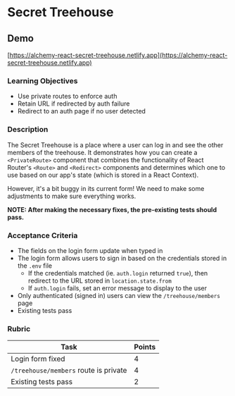 # Secret Treehouse

## Demo

[https://alchemy-react-secret-treehouse.netlify.app](https://alchemy-react-secret-treehouse.netlify.app)

### Learning Objectives

- Use private routes to enforce auth
- Retain URL if redirected by auth failure
- Redirect to an auth page if no user detected

### Description

The Secret Treehouse is a place where a user can log in and see the other members of the treehouse. It demonstrates how you can create a `<PrivateRoute>` component that combines the functionality of React Router's `<Route>` and `<Redirect>` components and determines which one to use based on our app's state (which is stored in a React Context).

However, it's a bit buggy in its current form! We need to make some adjustments to make sure everything works.

**NOTE: After making the necessary fixes, the pre-existing tests should pass.**

### Acceptance Criteria

- The fields on the login form update when typed in
- The login form allows users to sign in based on the credentials stored in the `.env` file
  - If the credentials matched (ie. `auth.login` returned `true`), then redirect to the URL stored in `location.state.from`
  - If `auth.login` fails, set an error message to display to the user
- Only authenticated (signed in) users can view the `/treehouse/members` page
- Existing tests pass

### Rubric

| Task                                  | Points |
| ------------------------------------- | ------ |
| Login form fixed                      | 4      |
| `/treehouse/members` route is private | 4      |
| Existing tests pass                   | 2      |
